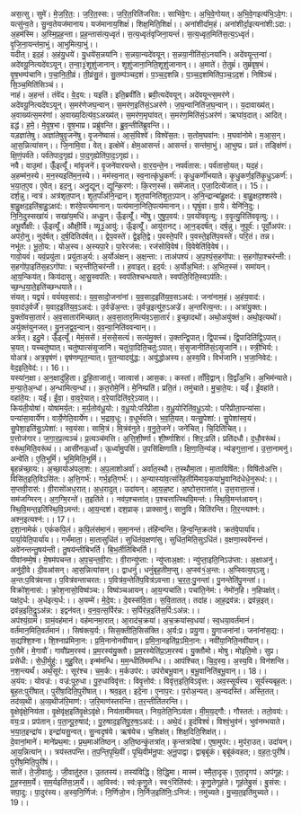 

  
अस॒त्सु। सुमे॑। मे॒ज॒रि॒त॒:। ज॒रि॒त॒स्स:। ज॒रि॒त॒रिति॑जरित:। साभि॑वे॒ग:। अ॒भि॒वे॒गोयत्। अ॒भि॒वे॒गइत्य॑भि॒ऽवे॒ग:। यत्सु॑न्व॒ते। सु॒न्व॒तेयज॑मानाय। यज॑मानाय॒शिक्षं॑। शिक्ष॒मिति॒शिक्षं॑।। अना॑शीर्दाम॒हं। अना॑शीर्दा॒इत्यना॑शी:ऽदा:। अ॒हम॑स्मि। अ॒स्मि॒प्र॒ह॒न्ता। प्र॒ह॒न्तास॑त्य॒ध्वृतं॑। स॒त्य॒ध्वृतं॑वृजिना॒यन्तं॑। स॒त्य॒ध्वृत॒मिति॑स॒त्य॒ऽध्वृतं॑। वृ॒जि॒ना॒यन्त॑मा॒भुं। आ॒भुमित्या॒भुं।।  
यदीत्। इद॒हं। अ॒हंयु॒धये॑। यु॒धये॑स॒न्नया॑नि। स॒न्नया॒न्यदे॑वयून्। स॒न्नया॒नीति॑सं॒ऽनया॑नि। अदे॑वयून्त॒न्वा॑। अदे॑वयू॒नित्यदे॑वऽयून्। त॒न्वा॒३॒॑शूशु॑जानान्। शूशु॑जाना॒निति॒शूशु॑जानान्।। अ॒माते॑। ते॒तुम्रं॑। तुम्रं॑वृष॒भं। वृ॒ष॒भम्प॑चानि। प॒चा॒नि॒ती॒व्रं। ती॒व्रंसु॒तं। सु॒तम्प॑ञ्चद॒शं। प॒ञ्च॒द॒शन्नि। प॒ञ्च॒द॒शमिति॑प॒ञ्च॒ऽद॒शं। निषि॑ञ्चं। सि॒ञ्च॒मिति॑सिञ्चं।।  
नाहं। अ॒हन्तं। तंवे॑द। वे॒द॒य:। यइति॑। इति॒ब्रवी॑ति। ब्रवी॒त्यदे॑वयून्। अदे॑वयून्त्स॒मर॑णे। अदे॑वयू॒नित्यदे॑वऽयून्। स॒मर॑णेजघ॒न्वान्। स॒मर॑ण॒इति॑सं॒ऽअर॑णे। ज॒घ॒न्वानिति॑ज॒घ॒न्वान्।। य॒दावाख्य॑त्। अ॒वाख्य॑त्स॒मर॑णां। अ॒वाख्य॒दित्य॑व॒ऽअख्य॑त्। स॒मर॑ण॒मृघा॑वत्। स॒मर॑ण॒मिति॑सं॒ऽअर॑णं। ऋघा॑व॒दात्। आदित्। इद्ध॑। ह॒मे॒। मे॒वृ॒ष॒भा। वृ॒ष॒भाप्र। प्रब्रु॑वन्ति। ब्रु॒व॒न्तीति॑ब्रुवन्ति।।  
यड़ज्ञा॑तेषु। अज्ञा॑तेषुवृ॒जने॑षु। वृ॒जने॑ष्वासं। आ॒सं॒विश्वे॑। विश्वे॑स॒त:। स॒तोम॒घवा॑न:। म॒घवा॑नोमे। म॒आ॒स॒न्। आ॒स॒न्नित्या॑सन्।। जि॒नामि॒वा। वेत्। इत्क्षेमे॑। क्षेम॒आसन्तं॑। आसन्तं॑। सन्त॑मा॒भुं। आ॒भुम्प्र। प्रतं। तङ्क्षि॑णं। क्षि॒णं॒पर्व॑ते। पर्व॑तेपाद॒गृह्य॑। पा॒द॒गृह्येति॑पा॒द॒ऽगृह्य॑।।  
नवै। वाउ॒मां। ऊँँ॒इत्यूँ॑। मांवृ॒जने॑। वृ॒जने॑वारयन्ते। वा॒र॒य॒न्ते॒न। नपर्व॑तास:। पर्व॑तासो॒यत्। यद॒हं। अ॒हम्म॑न॒स्ये। म॒न॒स्यइति॑म॒न॒स्ये।। मम॑स्व॒नात्। स्व॒नात्कृ॑धु॒कर्ण॑:। कृ॒धु॒कर्णॊ॑भयाते। कृ॒धु॒कर्ण॒इति॑कृ॒धु॒ऽकर्ण॑:। भ॒या॒त॒ए॒व। ए॒वेत्। इद॒नु। अनु॒द्यून्। द्यून्कि॒रण॑:। कि॒रण॒स्सं। समे॑जात्। ए॒जा॒दित्ये॑जात्।। 15।।  
दर्श॒न्नु। न्वत्र॑। अत्र॑शृत॒पान्। शृ॒त॒पाँअ॑नि॒न्द्रान्। शृ॒त॒पानिति॑शृ॒त॒ऽपान्। अ॒नि॒न्द्रान्बा॑हु॒क्षद॑:। बा॒हु॒क्षद॒श्शर॑वे। बा॒हु॒क्षद॒इति॑बा॒हु॒ऽक्षद॑:। शर॑वे॒पत्य॑मानान्। पत्य॑माना॒निति॒पत्य॑मानान्।। घृषुं॑वा। वा॒ये। येनि॑नि॒दु:। नि॒नि॒दुस्सखा॑यं। सखा॑य॒मधि॑। अध्यू॒न्। ऊँ॒इत्यूँ॑। न्वे॑षु। ए॒षु॒प॒वय॑:। प॒वयो॑ववृत्यु:। व॒वृ॒त्यु॒रिति॑ववृत्यु:।।  
अभू॒र्वौक्षी:। ऊँ॒इत्यूँ॑। औक्षी॒र्वि। व्यू३॒॑आयु॑:। ऊँ॒इत्यूँ॑। आयु॑रानट्। आ॒न॒ड्दर्ष॑त्। दर्ष॒न्नु। नुपूर्व॑:। पूर्वो॒अप॑र:। अप॑रो॒नु। नुद॑र्षत्। द॒र्ष॒दितिद॑र्षत्।। द्वेप॒वस्ते॑। द्वे॒इति॒द्वे। प॒वस्ते॒परि॑। प॒वस्ते॒इति॑प॒वस्ते॑। परि॒तं। तन्न। नभू॑त:। भू॒तो॒य:। योअ॒स्य। अ॒स्यपा॒रे। पा॒रेरज॑स:। रज॑सोवि॒वेष॑। वि॒वेषेति॑वि॒वेष॑।।  
गावो॒यवं॑। यवं॒प्रयु॑ता। प्रयु॑ताअ॒र्य:। अ॒र्योअ॑क्षन्। अ॒क्ष॒न्ता:। ताअ॑पश्यं। अ॒प॒श्यं॒स॒हगो॑पा:। स॒हगो॑पा॒श्चर॑न्ती:। स॒हगो॑पा॒इति॑स॒हऽगो॑पा:। चर॒न्तीति॒चर॑न्ती।। ह॒वाइत्। इद॒र्य:। अ॒र्योअ॒भित॑:। अ॒भित॒स्सं। समा॑यन्। आ॒य॒न्किय॑त्। किय॑दासु। आ॒सु॒स्वप॑ति:। स्वप॑तिश्चन्धयाते। स्वप॑ति॒रिति॒स्वऽप॑ति:। च्छ॒न्ध॒या॒ते॒इति॑च्छन्धयाते।।  
संयत्। यद्वयं॑। वयं॑यव॒साद॑:। य॒व॒सादो॒जना॑नां। य॒व॒साद॒इति॑य॒व॒सऽअद॑:। जना॑नाम॒हं। अ॒हंय॒वाद॑:। य॒वाद॑उ॒र्वर्जे॑। य॒वाद॒इति॑य॒व॒ऽअद॑:। उ॒र्वज्रे॑अ॒न्त:। उ॒र्वज्र॒इत्यु॑रु॒ऽअज्रे॑। अ॒न्तरित्य॒न्त:।। अत्रा॑यु॒क्त:। यु॒क्तो॑वसा॒तारं॑। अ॒व॒सातार॑मिच्छात्। अ॒व॒सा॒तार॒मित्य॑व॒ऽसा॒तारं॑। इ॒च्छा॒दथो॑। अथो॒अयु॑क्तं। अथो॒इत्यथो॑। अयु॑क्तंयुनजत्। यु॒न॒ज॒द्व॒व॒न्वान्। व॒व॒न्वा॒निति॑ववन्वान्।।  
अत्रेत्। इदु॒मे। ऊँँ॒इत्यूँ॑। मेमं॒ससे॑। मं॒ससे॒सत्यं॑। सत्य॑मु॒क्तं। उ॒क्तन्द्वि॒पात्। द्वि॒पाच्च॑। द्वि॒पादिति॑द्वि॒ऽपात्। च॒यत्। यच्चतु॑ष्पात्। चतु॑ष्पात्संसृ॒जानि॑। चतुः॑पा॒दिति॒चतु॑:ऽपात्। सं॒सृ॒जानीति॑सं॒ऽसृ॒जानि॑।। स्त्री॒भिर्य:। योअत्र॑। अत्र॒वृष॑णं। वृष॑णम्पृत॒न्यात्। पृ॒त॒न्यादयु॑द्ध:। अयु॑द्धोअस्य। अ॒स्य॒वि। विभ॑जानि। भ॒जा॒निवेद॑:। वेद॒इति॒वेद॑:।। 16।।  
यस्या॑न॒क्षा। अ॒न॒क्षादु॑हि॒ता। दु॒हि॒ताजातु॑। जात्वास॑। आस॒क:। कस्तां। ताँवि॒द्वान्। वि॒द्वाँअ॒भि। अ॒भिम॑न्याते। म॒न्या॒ते॒अ॒न्धां। अ॒न्धामित्य॒न्धां।। क॒त॒रोमे॒निं। मे॒निम्प्रति॑। प्रति॒तं। तमु॑चाते। मु॒चा॒ते॒य:। यईं॑। ईं॒वहा॑ते। वहा॑ते॒य:। यईं॑। ईं॒वा॒। वा॒व॒रे॒यात्। व॒रे॒यादिति॑व॒रे॒ऽयात्।।  
किय॑ती॒योषा॑। योषा॑मर्य॒त:। म॒र्य॒तोव॑धू॒यो:। व॒धू॒यो:परि॑प्रीता। व॒धू॒योरिति॑व॒धू॒ऽयो:। परि॑प्रीता॒पन्या॑सा। पन्या॑सा॒वार्ये॑ण। वार्ये॒णेति॒वार्ये॑ण।। भ॒द्राव॒धू:। व॒धूर्भ॑वति। भ॒व॒ति॒यत्। यत्सु॒पेशा॑:। सु॒पेशा॑स्व॒यं। सु॒पेशा॒इति॑सु॒ऽपेशा॑:। स्व॒यंसा। सामि॒त्रं। मि॒त्रंव॑नुते। व॒नु॒ते॒जने॑। जने॑चित्। चि॒दिति॑चित्।।  
प॒त्तोज॑गार। ज॒गा॒र॒प्र॒त्यञ्चं॑। प्र॒त्यञ्च॑मत्ति। अ॒त्ति॒शी॒र्ष्णा। शी॒र्ष्णाशिरः॑। शिर॒:प्रति॑। प्रति॑दधौ। द॒धौ॒वरू॑थं। वरू॑थ॒मिति॒वरू॑थं।। आसी॑नऊ॒र्ध्वां। ऊ॒र्ध्वामु॒पसि॑। उ॒पसि॑क्षिणाति। क्षि॒णा॒ति॒न्य॑ङ्। न्य॑ङ्गुत्ता॒नां। उ॒त्ता॒नामनु॑। अन्वे॑ति। ए॒ति॒भूमिं॑। भूमि॒मिति॒भूमिं॑।।  
बृ॒हन्न॑च्छा॒य:। अ॒च्छा॒योअ॑पला॒श:। अ॒प॒लाशोअर्वा॑। अर्वा॑त॒स्थौ। त॒स्थौमा॒ता। मा॒ताविषि॑त:। विषि॑तोअत्ति। विसि॑त॒इति॒विऽसि॑त:। अ॒त्ति॒गर्भ॑:। गर्भ॒इति॒गर्भ॑:।। अ॒न्यास्या॑व॒त्संरि॑ह॒तीमि॑माय॒कया॑भु॒वानिद॑धेधे॒नुरूध॑:।।  
स॒प्तवी॒रास॑:। वी॒रासो॑अध॒रात्। अ॒ध॒रादुत्। उदा॑यन्। आ॒य॒न्न॒ष्ट। अ॒ष्टोत्त॒रात्ता॑त्। उ॒त्त॒रात्ता॒त्सं। सम॑जग्मिरन्। अ॒ग॒ग्मि॒रन्ते॑। त॒इति॑ते।। नव॑प॒श्चत्ता॑त्। प॒श्चत्ता॑त्स्थिवि॒मन्त॑:। स्थि॒वि॒मन्त॑आयन्। स्थि॒वि॒मन्त॒इति॑स्थि॒वि॒ऽमन्त॑:। आ॒य॒न्दश॑। दश॒प्राक्। प्राक्सानु॑। सानु॒वि। विति॑रन्ति। ति॒र॒न्त्यश्न॑:। अश्न॒इत्यश्न॑:।। 17।।  
द॒शा॒नामेकं॑। एकं॑कपि॒लं। क॒पि॒लंस॑मा॒नं। स॒मा॒नन्तं। तंहि॑न्वन्ति। हि॒न्व॒न्ति॒क्रत॑वे। क्रत॑वे॒पार्या॑य। पार्या॒येति॒पार्या॑य।। गर्भं॑माता॒। मा॒तासुधि॑तं। सुधि॑तंव॒क्षणा॑सु। सुधि॑त॒मिति॒सुऽधि॑तं। व॒क्षणा॒स्ववे॑नन्तं। अवे॑नन्तन्तु॒षय॑न्ती। तु॒षय॑न्तीबिभर्ति। बि॒भ॒र्तीति॑बिभर्ति।।  
पीवा॑नम्मे॒षं। मे॒षम॑पचन्त। अ॒प॒च॒न्त॒वी॒रा:। वी॒रान्यु॑प्ता:। न्यु॑प्ताअ॒क्षा:। न्यु॑प्ता॒इति॒निऽउ॑प्ता:। अ॒क्षाअनु॑। अनु॑दी॒वे। दी॒वआ॑सन्। आ॒स॒न्नित्या॑सन्।। द्वाधनुं॑। धनुं॑बृह॒तीम॒प्सु। अ॒प्स्व॑१॒॑अ॒न्त:। अ॒प्स्वित्य॒प्ऽसु। अ॒न्त:प॒वित्र॑वन्ता। प॒वित्र॑वन्ताचरत:। प॒वित्र॑व॒न्तेति॑प॒वित्र॑ऽवन्ता। च॒र॒त॒:पु॒नन्ता॑। पु॒नन्तेति॑पु॒नन्ता॑।।  
विक्रो॑श॒नास॑:। क्रो॒श॒नासो॒विष्व॑ञ्च:। विष्व॑ञ्चआयन्। आ॒य॒न्पचा॑ति। पचा॑ति॒नेम॑:। नेमो॑न॒हि। न॒हिपक्ष॑त्। पक्ष॑द॒र्ध:। अ॒र्धइत्य॒र्ध:।। अ॒यम्मे॑। मे॒दे॒व:। दे॒वस्स॑वि॒ता। स॒वि॒तातत्। तदा॑ह। आ॒ह॒द्रव॑न्न:। द्रव॑न्न॒इत्। द्रव॑न्न॒इति॒द्रुऽअ॑न्न:। इद्वन॑वत्। व॒न॒व॒त्स॒र्पिर॑न्न:। स॒र्पिर॑न्न॒इति॑स॒र्पि:ऽअ॑न्न:।।  
अप॑श्यं॒ग्रामं॑। ग्रामं॒वह॑मानं। वह॑मानमा॒रात्। आ॒राद॑च॒क्रया॑। अ॒च॒क्रया॑स्व॒धया॑। स्व॒धया॒वर्त॑मानं। वर्त॑मान॒मिति॒वर्त॑मानं।। सिष॑क्त्य॒र्य:। सिस॒क्तीति॒सिस॑क्ति। अ॒र्य:प्र। प्रयु॒गा। यु॒गाजना॑नां। जना॑नांस॒द्य:। स॒द्यश्शि॒श्ना। शि॒श्नाप्र॑मिना॒न:। प्र॒मि॒नानोनवी॑यान्। प्र॒मि॒ना॒नइति॑प्र॒ऽमि॒ना॒न:। नवी॑या॒निति॒नवी॑यान्।।  
ए॒तौमे॑। मे॒गावौ॑। गावौ॑प्रम॒रस्य॑। प्र॒म॒रस्य॑यु॒क्तौ। प्र॒म॒रस्येति॑प्र॒ऽम॒रस्य॑। यु॒क्तौमो। मोषु। मोइति॒मो। सुप्र। प्रसे॑धी:। से॒धी॒र्मुहु॑:। मुहु॒रित्। इन्म॑मन्धि। म॒म॒न्धीति॑ममन्धि।। आप॑श्चित्। चि॒द॒स्य॒। अ॒स्य॒वि। विन॑शन्ति। न॒श॒न्त्यर्थं॑। अर्थं॒सूर॑:। सूर॑श्च। च॒म॒र्क:। म॒र्कउप॑र:। उप॑रोबभू॒वान्। ब॒भू॒वानिति॑ब॒भू॒वान्।। 18।।  
अ॒यंय:। योवज्र॑:। वज्र॑:पुरु॒धा। पु॒रु॒धाविवृ॑त्त:। विवृ॒त्तोव॑:। विवृ॑त्त॒इति॒विऽवृ॑त्त:। अव॒स्सूर्य॑स्य। सूर्य॑स्यबृह॒त:। बृ॒ह॒त:पुरी॑षात्। पुरी॑षा॒दिति॒पुरी॑षात्।। श्रव॒इत्। इदे॒ना। ए॒नाप॒र:। प॒रोअ॒न्यत्। अ॒न्यदस्ति॑। अस्ति॒तत्। तद॑व्य॒थी। अ॒व्य॒थीज॑रि॒माण॑:। ज॒रि॒माण॑स्तरन्ति। त॒र॒न्तीति॑तरन्ति।।  
वृ॒क्षेवृ॑क्षे॒निय॑ता। वृ॒क्षेवृ॑क्ष॒इति॑वृ॒क्षेऽवृ॑क्षे। निय॑तामीमयत्। निय॒तेति॒निऽय॑ता। मी॒म॒य॒द्गौ:। गौस्तत॑:। ततो॒वय॑:। वय॒:प्र। प्रप॑तान्। प॒ता॒न्पू॒रु॒षाद॑;। पु॒रु॒षाद॒इति॑पु॒रु॒ष॒ऽअद॑:।। अथे॒दं। इ॒दंविश्वं॑। विश्वं॒भुव॑नं। भुव॑नम्भयाते। भ॒या॒त॒इन्द्रा॑य। इन्द्रा॑यसु॒न्वत्। सु॒न्वदृष॑ये। ऋष॑येच। च॒शिक्ष॑त्। शिक्ष॒दिति॒शिक्ष॑त्।।  
दे॒वानां॒माने॑। माने॑प्रथ॒मा:। प्र॒थ॒माअ॑तिष्ठन्। अ॒ति॒ष्ठन्कृं॒तत्रा॑त्। कृ॒न्तत्रा॑देषां। ए॒षा॒मुप॑र:। मुप॑रा॒उत्। उदा॑यन्। आ॒य॒न्नित्या॑न्।। त्रय॑स्तपन्ति। त॒प॒न्ति॒पृ॒थि॒वीं। पृ॒थि॒वीम॑नू॒पा: अ॒नू॒पाद्वा। द्वाबृबू॑कं। बृबू॑कंवहत;। व॒ह॒त॒:पुरी॑षं। पुरी॑ष॒मिति॒पुरी॑षं।।  
साते॑। ते॒जी॒वातु॑:। जी॒वातु॑रु॒त। उ॒ततस्य॑। तस्य॑विद्धि। वि॒द्धि॒मा। मास्म॑। स्मै॒ता॒दृक्। ए॒ता॒दृगप॑। अप॑गूह:। गू॒ह॒स्स॒म॒र्ये। स॒म॒र्यइति॑स॒ऽम॒र्ये।। आ॒विस्व॑:। स्व॑:कृणु॒ते। स्व१॒॑रिति॑स्व॑:। कृ॒णु॒तेगूह॑ते। गूह॑तेबु॒सं। बु॒संस:। सपा॒दु:। पा॒दुर॑स्य। अ॒स्य॒नि॒र्णिज॑:। नि॒र्णिजो॒न। नि॒र्निज॒इति॑नि॒:ऽनिज॑:। ऩमु॑च्यते। मु॒च्य॒त॒इति॑मुच्यते।। 19।।  
